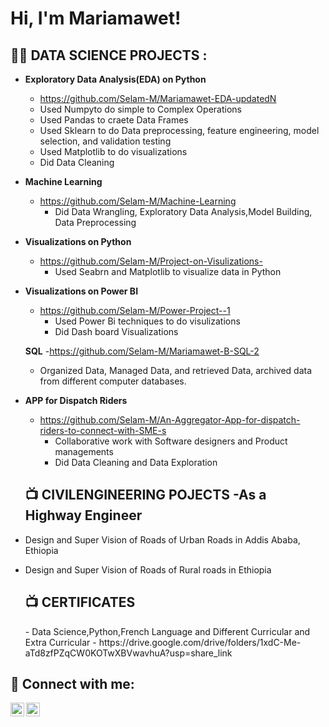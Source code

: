 <h1>Hi, I'm Mariamawet! 

<h2>👨‍💻 DATA SCIENCE PROJECTS :</h2>

- <b> Exploratory Data Analysis(EDA) on Python</b>
  - https://github.com/Selam-M/Mariamawet-EDA-updatedN
  - Used Numpyto do simple to Complex Operations
  - Used Pandas to craete Data Frames 
  - Used Sklearn to do Data preprocessing, feature engineering, model selection, and validation testing
  - Used Matplotlib to do visualizations 
  - Did Data Cleaning
  
- <b> Machine Learning</b>
  - https://github.com/Selam-M/Machine-Learning
    - Did Data Wrangling, Exploratory Data Analysis,Model Building, Data Preprocessing
  
- <b> Visualizations on Python</b>
  - https://github.com/Selam-M/Project-on-Visulizations-
    - Used Seabrn and Matplotlib to visualize data in Python
  
- <b>Visualizations on Power BI</b>
  - https://github.com/Selam-M/Power-Project--1
    - Used Power Bi techniques to do visulizations
    - Did Dash board Visualizations
 
  <b>SQL</b>
  -https://github.com/Selam-M/Mariamawet-B-SQL-2
  - Organized Data, Managed Data, and retrieved Data, archived data from different computer databases.
  
- <b>APP for Dispatch Riders</b>
    - https://github.com/Selam-M/An-Aggregator-App-for-dispatch-riders-to-connect-with-SME-s
       - Collaborative work with Software designers and Product managements 
       - Did Data Cleaning and Data Exploration
  
  
  <h2>📺 CIVILENGINEERING POJECTS -As a Highway Engineer</h2>

- Design and Super Vision of Roads of Urban Roads in Addis Ababa, Ethiopia 
- Design and Super Vision of Roads of Rural roads in Ethiopia 
  
  <h2>📺 CERTIFICATES</h2>
     - Data Science,Python,French Language and Different Curricular and Extra Curricular 
     - https://drive.google.com/drive/folders/1xdC-Me-aTd8zfPZqCW0KOTwXBVwavhuA?usp=share_link

<h2> 🤳 Connect with me:</h2>

[<img align="left" alt="JoshMadakor | LinkedIn" width="22px" src="https://cdn.jsdelivr.net/npm/simple-icons@v3/icons/linkedin.svg" />][linkedin]
[<img align="left" alt="JoshMadakor | Instagram" width="22px" src="https://cdn.jsdelivr.net/npm/simple-icons@v3/icons/instagram.svg" />][instagram]


[instagram]: https://www.instagram.com/mariamawitbirhanu/?igshid=YmMyMTA2M2Y%3D
[linkedin]: https://www.linkedin.com/in/mariamawit-b-460453120/


